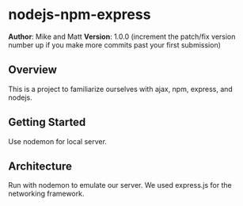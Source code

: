 # nodejs-npm-express

**Author**: Mike and Matt
**Version**: 1.0.0 (increment the patch/fix version number up if you make more commits past your first submission)

## Overview
This is a project to familiarize ourselves with ajax, npm, express, and nodejs.

## Getting Started
Use nodemon for local server.

## Architecture
Run with nodemon to emulate our server. We used express.js for the networking framework.